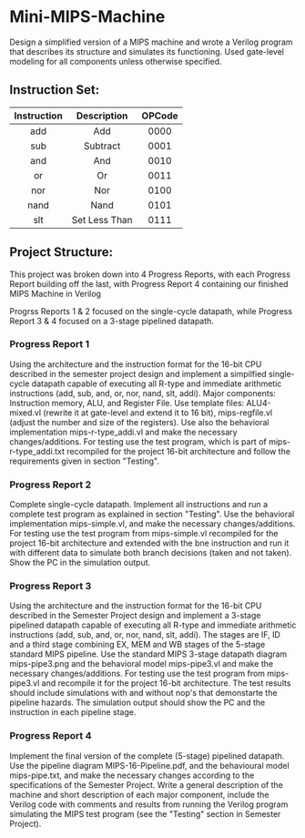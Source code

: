 # Mini-MIPS-Machine
Design a simplified version of a MIPS machine and wrote a Verilog program that describes its structure and simulates its functioning. Used gate-level modeling for all components unless otherwise specified. 

## Instruction Set:
| Instruction | Description| OPCode |
| :---------: | :--------: | :----: |
|     add     |  Add       |  0000  |
|     sub     |  Subtract  |  0001  |
|     and     |  And       |  0010  |
|      or     |  Or        |  0011  |
|     nor     |  Nor       |  0100  |
|     nand    |  Nand      |  0101  |
|     slt     |  Set Less Than  |  0111  |

## Project Structure:
This project was broken down into 4 Progress Reports, with each Progress Report building off the last, with Progress Report 4 containing our finished MIPS Machine in Verilog

Progrss Reports 1 & 2 focused on the single-cycle datapath, while Progress Report 3 & 4 focused on a 3-stage pipelined datapath.

### Progress Report 1
Using the architecture and the instruction format for the 16-bit CPU described in the semester project design and implement a simpilfied single-cycle datapath capable of executing all R-type and immediate arithmetic instructions (add, sub, and, or, nor, nand, slt, addi). Major components: Instruction memory, ALU, and Register File. Use template files: ALU4-mixed.vl (rewrite it at gate-level and extend it to 16 bit), mips-regfile.vl (adjust the number and size of the registers). Use also the behavioral implementation mips-r-type_addi.vl and make the necessary changes/additions. For testing use the test program, which is part of mips-r-type_addi.txt recompiled for the project 16-bit architecture and follow the requirements given in section "Testing".

### Progress Report 2
Complete single-cycle datapath. Implement all instructions and run a complete test program as explained in section "Testing". Use the behavioral implementation mips-simple.vl, and make the necessary changes/additions. For testing use the test program from mips-simple.vl recompiled for the project 16-bit architecture and extended with the bne instruction and run it with different data to simulate both branch decisions (taken and not taken). Show the PC in the simulation output.

### Progress Report 3
Using the architecture and the instruction format for the 16-bit CPU described in the Semester Project design and implement a 3-stage pipelined datapath capable of executing all R-type and immediate arithmetic instructions (add, sub, and, or, nor, nand, slt, addi). The stages are IF, ID and a third stage combining EX, MEM and WB stages of the 5-stage standard MIPS pipeline. Use the standard MIPS 3-stage datapath diagram mips-pipe3.png and the behavioral model mips-pipe3.vl and make the necessary changes/additions. For testing use the test program from mips-pipe3.vl and recompile it for the project 16-bit architecture. The test results should include simulations with and without nop's that demonstarte the pipeline hazards. The simulation output should show the PC and the instruction in each pipeline stage.

### Progress Report 4
Implement the final version of the complete (5-stage) pipelined datapath. Use the pipeline diagram MIPS-16-Pipeline.pdf, and the behavioural model mips-pipe.txt, and make the necessary changes according to the specifications of the Semester Project. Write a general description of the machine and short description of each major component, include the Verilog code with comments and results from running the Verilog program simulating the MIPS test program (see the "Testing" section in Semester Project).

